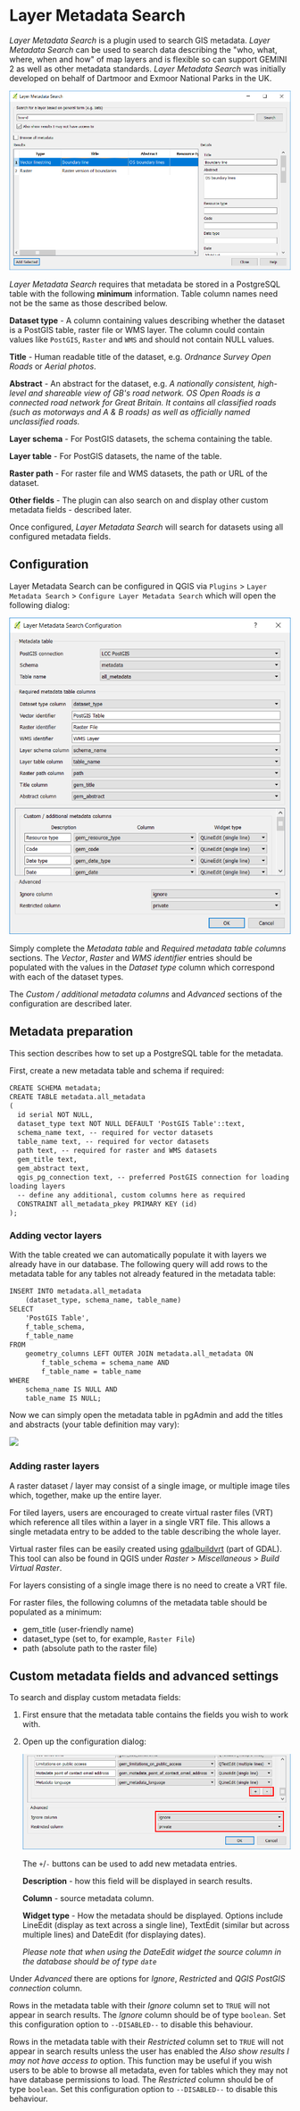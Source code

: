 # Layer Metadata Search

*Layer Metadata Search* is a plugin used to search GIS metadata. *Layer Metadata Search* can be used to search data describing the "who, what, where, when and how" of map layers and is flexible so can support GEMINI 2 as well as other metadata standards. *Layer Metadata Search* was initially developed on behalf of Dartmoor and Exmoor National Parks in the UK.

![](./Images/geo_cat.png)

*Layer Metadata Search* requires that metadata be stored in a PostgreSQL table with the following **minimum** information. Table column names need not be the same as those described below.

**Dataset type** - A column containing values describing whether the dataset is a PostGIS table, raster file or WMS layer.  The column could contain values like `PostGIS`, `Raster` and `WMS` and should not contain NULL values.

**Title** - Human readable title of the dataset, e.g. *Ordnance Survey Open Roads* or *Aerial photos*.

**Abstract** - An abstract for the dataset, e.g. *A nationally consistent, high-level and shareable view of GB's road network. OS Open Roads is a connected road network for Great Britain. It contains all classified roads (such as motorways and A & B roads) as well as officially named unclassified roads.*

**Layer schema** - For PostGIS datasets, the schema containing the table.

**Layer table** - For PostGIS datasets, the name of the table.

**Raster path** - For raster file and WMS datasets, the path or URL of the dataset.

**Other fields** - The plugin can also search on and display other custom metadata fields - described later.

Once configured, *Layer Metadata Search* will search for datasets using all configured metadata fields.


## Configuration

Layer Metadata Search can be configured in QGIS via `Plugins` > `Layer Metadata Search` > `Configure Layer Metadata Search` which will open the following dialog:

![](./Images/geo_cat_config.png)

Simply complete the *Metadata table* and *Required metadata table columns* sections.  The *Vector*, *Raster* and *WMS identifier* entries should be populated with the values in the *Dataset type* column which correspond with each of the dataset types. 

The *Custom / additional metadata columns* and *Advanced* sections of the configuration are described later. 


## Metadata preparation

This section describes how to set up a PostgreSQL table for the metadata.

First, create a new metadata table and schema if required:

	CREATE SCHEMA metadata;
	CREATE TABLE metadata.all_metadata
    (
      id serial NOT NULL,
      dataset_type text NOT NULL DEFAULT 'PostGIS Table'::text,
      schema_name text, -- required for vector datasets
      table_name text, -- required for vector datasets
      path text, -- required for raster and WMS datasets
      gem_title text,
      gem_abstract text,
      qgis_pg_connection text, -- preferred PostGIS connection for loading loading layers
	  -- define any additional, custom columns here as required
      CONSTRAINT all_metadata_pkey PRIMARY KEY (id)
    );


### Adding vector layers

With the table created we can automatically populate it with layers we already have in our database. The following query will add rows to the metadata table for any tables not already featured in the metadata table:

	INSERT INTO metadata.all_metadata
		(dataset_type, schema_name, table_name)
	SELECT
		'PostGIS Table',
		f_table_schema,
		f_table_name
	FROM
		geometry_columns LEFT OUTER JOIN metadata.all_metadata ON
			f_table_schema = schema_name AND 
			f_table_name = table_name
	WHERE
		schema_name IS NULL AND
		table_name IS NULL;

Now we can simply open the metadata table in pgAdmin and add the titles and abstracts (your table definition may vary):

![](./Images/pgadmin.png)


### Adding raster layers

A raster dataset / layer may consist of a single image, or multiple image tiles which, together, make up the entire layer.

For tiled layers, users are encouraged to create virtual raster files (VRT) which reference all tiles within a layer in a single VRT file. This allows a single metadata entry to be added to the table describing the whole layer.

Virtual raster files can be easily created using [gdalbuildvrt](http://www.gdal.org/gdalbuildvrt.html) (part of GDAL). This tool can also be found in QGIS under *Raster* > *Miscellaneous* > *Build Virtual Raster*. 

For layers consisting of a single image there is no need to create a VRT file.

For raster files, the following columns of the metadata table should be populated as a minimum:

 * gem_title (user-friendly name)
 * dataset_type (set to, for example, `Raster File`)
 * path (absolute path to the raster file)


## Custom metadata fields and advanced settings

To search and display custom metadata fields:

1. First ensure that the metadata table contains the fields you wish to work with.
2. Open up the configuration dialog:

	![](./Images/geo_cat_config_custom.png)

	The `+`/`-` buttons can be used to add new metadata entries.

	**Description** - how this field will be displayed in search results.

	**Column** - source metadata column.

	**Widget type** - How the metadata should be displayed.  Options include LineEdit (display as text across a single line), TextEdit (similar but across multiple lines) and DateEdit (for displaying dates).

	*Please note that when using the DateEdit widget the source column in the database should be of type `date`*

Under *Advanced* there are options for *Ignore*, *Restricted* and *QGIS PostGIS connection* column.

Rows in the metadata table with their *Ignore* column set to `TRUE` will not appear in search results. The *Ignore* column should be of type `boolean`. Set this configuration option to `--DISABLED--` to disable this behaviour.

Rows in the metadata table with their *Restricted* column set to `TRUE` will not appear in search results unless the user has enabled the *Also show results I may not have access to* option. This function may be useful if you wish users to be able to browse all metadata, even for tables which they may not have database permissions to load. The *Restricted* column should be of type `boolean`. Set this configuration option to `--DISABLED--` to disable this behaviour.
